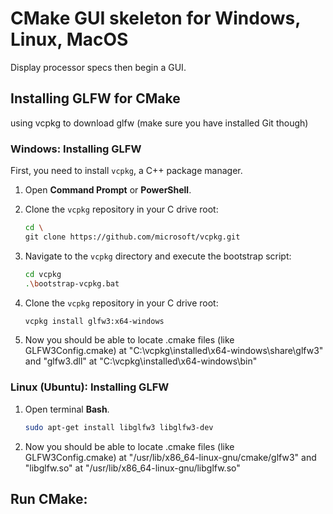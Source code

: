 # CMake GUI skeleton for Windows, Linux, MacOS
Display processor specs then begin a GUI.
## Installing GLFW for CMake

using vcpkg to download glfw (make sure you have installed Git though)

### Windows: Installing GLFW

First, you need to install `vcpkg`, a C++ package manager.

1. Open **Command Prompt** or **PowerShell**.
2. Clone the `vcpkg` repository in your C drive root:

   ```bash
   cd \
   git clone https://github.com/microsoft/vcpkg.git
3. Navigate to the `vcpkg` directory and execute the bootstrap script:

   ```bash
   cd vcpkg
   .\bootstrap-vcpkg.bat
4. Clone the `vcpkg` repository in your C drive root:

   ```bash
   vcpkg install glfw3:x64-windows
5. Now you should be able to locate .cmake files (like GLFW3Config.cmake) at "C:\vcpkg\installed\x64-windows\share\glfw3" and "glfw3.dll" at "C:\vcpkg\installed\x64-windows\bin"
### Linux (Ubuntu): Installing GLFW
1. Open terminal **Bash**.
   ```bash
   sudo apt-get install libglfw3 libglfw3-dev
2. Now you should be able to locate .cmake files (like GLFW3Config.cmake) at "/usr/lib/x86_64-linux-gnu/cmake/glfw3" and "libglfw.so" at "/usr/lib/x86_64-linux-gnu/libglfw.so"
## Run CMake:

